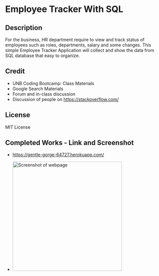# Employee Tracker With SQL 

## Description
For the business, HR department require to view and track status of employees such as roles, departments, salary and some changes. This simple Employee Tracker Application will collect and show the data from SQL database that easy to organize.

## Credit
- UNB Coding Bootcamp: Class Materials 
- Google Search Materials
- Forum and in-class discussion 
- Discussion of people on https://stackoverflow.com/

## License
MIT License

## Completed Works - Link and Screenshot

- https://gentle-gorge-64727.herokuapp.com/

- <img src="./images/sample-webpage.jpg" width="350" alt="Screenshot of webpage">